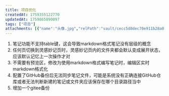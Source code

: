 ```yaml
---
title: 项目优化
createdAt: 1759355122770
updatedAt: 1759865890097
tags: ["项目"]
attachments: [{"name":"头像.jpg","relPath":"vault/cecc5d0dec70e911b28a0b168b2449bb33745624aaa6dca4ba3df26f026ba4ac-头像.jpg","size":64839,"mime":"image/jpeg","sha256":"cecc5d0dec70e911b28a0b168b2449bb33745624aaa6dca4ba3df26f026ba4ac"}]
---
```


1. 笔记功能不支持table键，这会导致markdown格式笔记没有层级的概念
2. 任何页切换到灵感妙记页时，灵感妙记页内的文件夹都会默认变成展开状态，应该默认记忆上一次操作才对
3. 不需要有预览区，修改为使用markdown格式编写笔记时，编辑区实时markdown格式化
4. 配置了GitHub备份后无法同步笔记文件，可能是系统没有正确连接GitHub仓库或者无法判断新建的笔记或文件夹应该保存在哪个目录路径当中
5. 增加一个gitee备份